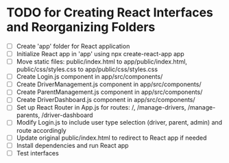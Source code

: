 # TODO for Creating React Interfaces and Reorganizing Folders

- [ ] Create 'app' folder for React application
- [ ] Initialize React app in 'app' using npx create-react-app app
- [ ] Move static files: public/index.html to app/public/index.html, public/css/styles.css to app/public/css/styles.css
- [ ] Create Login.js component in app/src/components/
- [ ] Create DriverManagement.js component in app/src/components/
- [ ] Create ParentManagement.js component in app/src/components/
- [ ] Create DriverDashboard.js component in app/src/components/
- [ ] Set up React Router in App.js for routes: /, /manage-drivers, /manage-parents, /driver-dashboard
- [ ] Modify Login.js to include user type selection (driver, parent, admin) and route accordingly
- [ ] Update original public/index.html to redirect to React app if needed
- [ ] Install dependencies and run React app
- [ ] Test interfaces
